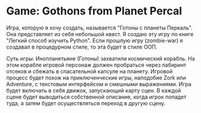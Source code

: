 # Game: Gothons from Planet Percal

Игра, которую я хочу создать, называется "Готоны с планеты Перкаль". Она представляет из себя небольшой квест.
Я создаю эту игру по книге "Легкий способ изучить Python". Если прошлую игру (zombie-war) я создавал в процедурном стиле, то эта будет в стиле ООП.

Суть игры:
Инопланетьяне (Готоны) захватили космический корабль. На этом корабле игровой персонаж должен пробраться через лабиринт отсеков и сбежать в спасательной капсуле на планету. Игровой процесс будет похож на приключенческие игры, наподобие Zork или Adventure, с текстовым интерфейсом и смешными выражениями. Игра будет включать в себя движок, запускающий карту сцен. В каждой сцене будет выводиться собственной описание, когда игрок попадет туда, а затем будет осуществляться переход в другую сцену.
